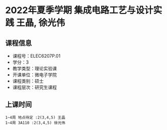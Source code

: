 # 2022年夏季学期 集成电路工艺与设计实践 王晶, 徐光伟






## 课程信息

- 课程号：ELEC6207P.01
- 学分：3
- 教学类型：理论实验课
- 开课单位：微电子学院
- 课程类别：硕士
- 课程层次：研究生课程

## 上课时间

```
1~4周 地点待定 :2(3,4,5) 王晶
1~4周 3A110 :2(3,4,5) 徐光伟
```

